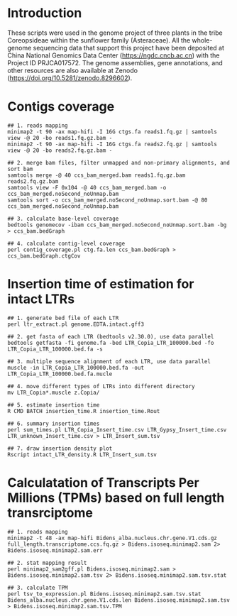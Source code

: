 # Introduction
These scripts were used in the genome project of three plants in the tribe Coreopsideae within the sunflower family (Asteraceae). All the whole-genome sequencing data that support this project have been deposited at China National Genomics Data Center (https://ngdc.cncb.ac.cn) with the Project ID PRJCA017572. The genome assemblies, gene annotations, and other resources are also available at Zenodo (https://doi.org/10.5281/zenodo.8296602).

# Contigs coverage
```
## 1. reads mapping
minimap2 -t 90 -ax map-hifi -I 16G ctgs.fa reads1.fq.gz | samtools view -@ 20 -bo reads1.fq.gz.bam -
minimap2 -t 90 -ax map-hifi -I 16G ctgs.fa reads2.fq.gz | samtools view -@ 20 -bo reads2.fq.gz.bam -

## 2. merge bam files, filter unmapped and non-primary alignments, and sort bam
samtools merge -@ 40 ccs_bam_merged.bam reads1.fq.gz.bam reads2.fq.gz.bam 
samtools view -F 0x104 -@ 40 ccs_bam_merged.bam -o ccs_bam_merged.noSecond_noUnmap.bam
samtools sort -o ccs_bam_merged.noSecond_noUnmap.sort.bam -@ 80 ccs_bam_merged.noSecond_noUnmap.bam

## 3. calculate base-level coverage
bedtools genomecov -ibam ccs_bam_merged.noSecond_noUnmap.sort.bam -bg > ccs_bam.bedGraph

## 4. calculate contig-level coverage
perl contig_coverage.pl ctg.fa.len ccs_bam.bedGraph > ccs_bam.bedGraph.ctgCov
```

# Insertion time of estimation for intact LTRs
```
## 1. generate bed file of each LTR
perl ltr_extract.pl genome.EDTA.intact.gff3

## 2. get fasta of each LTR (bedtools v2.30.0), use data parallel
bedtools getfasta -fi genome.fa -bed LTR_Copia_LTR_100000.bed -fo LTR_Copia_LTR_100000.bed.fa -s

## 3. multiple sequence alignment of each LTR, use data parallel
muscle -in LTR_Copia_LTR_100000.bed.fa -out LTR_Copia_LTR_100000.bed.fa.mucle

## 4. move different types of LTRs into different directory
mv LTR_Copia*.muscle z.Copia/

## 5. estimate insertion time
R CMD BATCH insertion_time.R insertion_time.Rout

## 6. summary insertion times
perl sum_times.pl LTR_Copia_Insert_time.csv LTR_Gypsy_Insert_time.csv LTR_unknown_Insert_time.csv > LTR_Insert_sum.tsv

## 7. draw insertion density plot
Rscript intact_LTR_density.R LTR_Insert_sum.tsv
```

# Calculatation of Transcripts Per Millions (TPMs) based on full length transrciptome
```
## 1. reads mapping
minimap2 -t 48 -ax map-hifi Bidens_alba.nucleus.chr.gene.V1.cds.gz full_length.transcriptome.ccs.fq.gz > Bidens.isoseq.minimap2.sam 2> Bidens.isoseq.minimap2.sam.err

## 2. stat mapping result
perl minimap2_sam2gff.pl Bidens.isoseq.minimap2.sam > Bidens.isoseq.minimap2.sam.tsv 2> Bidens.isoseq.minimap2.sam.tsv.stat

## 3. calculate TPM
perl tsv_to_expression.pl Bidens.isoseq.minimap2.sam.tsv.stat Bidens_alba.nucleus.chr.gene.V1.cds.len Bidens.isoseq.minimap2.sam.tsv > Bidens.isoseq.minimap2.sam.tsv.TPM

```
